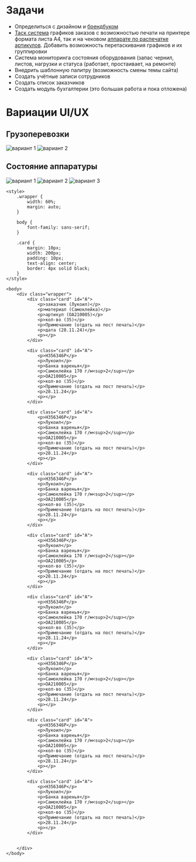 # Задачи
- Определиться с дизайном и [брендбуком](https://www.google.com/search?q=%D0%B1%D1%80%D0%B5%D0%BD%D0%B4+%D0%B1%D1%83%D0%BA&oq=%D0%B1%D1%80%D0%B5%D0%BD%D0%B4+%D0%B1%D1%83%D0%BA&gs_lcrp=EgZjaHJvbWUyBggAEEUYOdIBCDM1NTFqMGoxqAIIsAIB&sourceid=chrome&ie=UTF-8#:~:text=%D0%91%D1%80%D0%B5%D0%BD%D0%B4%D0%B1%D1%83%D0%BA%20%E2%80%94%20%D1%8D%D1%82%D0%BE%20%D0%B4%D0%BE%D0%BA%D1%83%D0%BC%D0%B5%D0%BD%D1%82%20%D1%81%20%D0%B4%D0%B5%D1%82%D0%B0%D0%BB%D1%8C%D0%BD%D1%8B%D0%BC%20%D0%BE%D0%BF%D0%B8%D1%81%D0%B0%D0%BD%D0%B8%D0%B5%D0%BC%20%D0%B1%D1%80%D0%B5%D0%BD%D0%B4%D0%B0%3A%20%D0%BD%D0%B0%D1%87%D0%B8%D0%BD%D0%B0%D1%8F%20%D0%BE%D1%82%20%D1%84%D0%B8%D0%BB%D0%BE%D1%81%D0%BE%D1%84%D0%B8%D0%B8%20%D0%BA%D0%BE%D0%BC%D0%BF%D0%B0%D0%BD%D0%B8%D0%B8%2C%20%D0%B7%D0%B0%D0%BA%D0%B0%D0%BD%D1%87%D0%B8%D0%B2%D0%B0%D1%8F%20%D1%81%D0%BF%D0%BE%D1%81%D0%BE%D0%B1%D0%B0%D0%BC%D0%B8%20%D0%BA%D0%BE%D0%BC%D0%BF%D0%BE%D0%BD%D0%BE%D0%B2%D0%BA%D0%B8%20%D1%80%D0%B0%D0%B7%D0%BD%D1%8B%D1%85%20%D0%B2%D0%B5%D1%80%D1%81%D0%B8%D0%B9%20%D0%BB%D0%BE%D0%B3%D0%BE%D1%82%D0%B8%D0%BF%D0%B0.%20%D0%A2%D0%B5%D1%80%D0%BC%D0%B8%D0%BD%20%D0%BE%D0%B1%D1%80%D0%B0%D0%B7%D0%BE%D0%B2%D0%B0%D0%BD%20%D0%BE%D1%82%20%D0%B0%D0%BD%D0%B3%D0%BB%D0%B8%D0%B9%D1%81%D0%BA%D0%BE%D0%B3%D0%BE%20brand%20book%20(%D0%B1%D1%80%D0%B5%D0%BD%D0%B4%20%D0%B1%D1%83%D0%BA)%20%D0%B8%20%D0%B4%D0%BE%D1%81%D0%BB%D0%BE%D0%B2%D0%BD%D0%BE%20%D0%BF%D0%B5%D1%80%D0%B5%D0%B2%D0%BE%D0%B4%D0%B8%D1%82%D1%81%D1%8F%20%D0%BA%D0%B0%D0%BA%20%C2%AB%D0%BA%D0%BD%D0%B8%D0%B3%D0%B0%20%D0%B1%D1%80%D0%B5%D0%BD%D0%B4%D0%B0%C2%BB)
- [Таск система](https://imgs.yagla.ru/blog/1925/trello-1646582384.png) графиков заказов с возможностью печати на принтере формата листа A4, так и на чековом [аппарате по распечатке артикулов](https://mertech.ru/image/catalog/articles/printery/pechat-etiketok-na-marketplacy.jpg). Добавить возможность перетаскивания графиков и их группировки
- Система мониторинга состояния оборудования (запас чернил, листов, нагрузки и статуса (работает, простаивает, на ремонте)
- Внедрить шаблонную палитру (возможность смены темы сайта)
- Создать учётные записи сотрудников
- Создать список заказчиков
- Создать модуль бухгалтерии (это большая работа и пока отложена)

# Вариации UI/UX
## Грузоперевозки
![вариант 1](https://i.pinimg.com/736x/19/0a/f8/190af81041f08ef23cc39cfc036139c9.jpg)
![вариант 2](https://cdn.dribbble.com/userupload/8717156/file/original-93f5beb3bca813430df3da5d3e1b9d93.png?resize=752x)

## Состояние аппаратуры
![вариант 1](https://www.printvisor.com/media/2021/08/printvisor-interface-2.png)
![вариант 2](http://www.printstore.ru/images/snmp_discovery_monitoring_preview.jpg)
![вариант 3](https://static.tildacdn.com/tild3762-6336-4965-b438-303536346330/Screenshot_at_Mar_24.png)



<!doctype html>
<html lang="en">
    <head>
        <meta charset="UTF-8" />
        <title>Title</title>
        <link rel="stylesheet" href="styles.css" />
        <script src="script.js"></script>
    </head>

    <style>
        .wrapper {
            width: 60%;
            margin: auto;
        }

        body {
            font-family: sans-serif;
        }

        .card {
            margin: 10px;
            width: 200px;
            padding: 10px;
            text-align: center;
            border: 4px solid black;
        }
    </style>

    <body>
        <div class="wrapper">
            <div class="card" id="A">
                <p>заказчик (Лукоил)</p>
                <p>материал (Самоклейка)</p>
                <p>артикул (ОА210005)</p>
                <p>кол-во (35)</p>
                <p>Примечание (отдать на пост печать)</p>
                <p>дата (28.11.24)</p>
                <p></p>
            </div>

            <div class="card" id="A">
                <p>Н356346Р</p>
                <p>Лукоил</p>
                <p>Банка варенья</p>
                <p>Самоклейка 170 г/м<sup>2</sup></p>
                <p>ОА210005</p>
                <p>кол-во (35)</p>
                <p>Примечание (отдать на пост печать)</p>
                <p>28.11.24</p>
                <p></p>
            </div>

            <div class="card" id="A">
                <p>Н356346Р</p>
                <p>Лукоил</p>
                <p>Банка варенья</p>
                <p>Самоклейка 170 г/м<sup>2</sup></p>
                <p>ОА210005</p>
                <p>кол-во (35)</p>
                <p>Примечание (отдать на пост печать)</p>
                <p>28.11.24</p>
                <p></p>
            </div>

            <div class="card" id="A">
                <p>Н356346Р</p>
                <p>Лукоил</p>
                <p>Банка варенья</p>
                <p>Самоклейка 170 г/м<sup>2</sup></p>
                <p>ОА210005</p>
                <p>кол-во (35)</p>
                <p>Примечание (отдать на пост печать)</p>
                <p>28.11.24</p>
                <p></p>
            </div>

            <div class="card" id="A">
                <p>Н356346Р</p>
                <p>Лукоил</p>
                <p>Банка варенья</p>
                <p>Самоклейка 170 г/м<sup>2</sup></p>
                <p>ОА210005</p>
                <p>кол-во (35)</p>
                <p>Примечание (отдать на пост печать)</p>
                <p>28.11.24</p>
                <p></p>
            </div>

            <div class="card" id="A">
                <p>Н356346Р</p>
                <p>Лукоил</p>
                <p>Банка варенья</p>
                <p>Самоклейка 170 г/м<sup>2</sup></p>
                <p>ОА210005</p>
                <p>кол-во (35)</p>
                <p>Примечание (отдать на пост печать)</p>
                <p>28.11.24</p>
                <p></p>
            </div>

            <div class="card" id="A">
                <p>Н356346Р</p>
                <p>Лукоил</p>
                <p>Банка варенья</p>
                <p>Самоклейка 170 г/м<sup>2</sup></p>
                <p>ОА210005</p>
                <p>кол-во (35)</p>
                <p>Примечание (отдать на пост печать)</p>
                <p>28.11.24</p>
                <p></p>
            </div>

            <div class="card" id="A">
                <p>Н356346Р</p>
                <p>Лукоил</p>
                <p>Банка варенья</p>
                <p>Самоклейка 170 г/м<sup>2</sup></p>
                <p>ОА210005</p>
                <p>кол-во (35)</p>
                <p>Примечание (отдать на пост печать)</p>
                <p>28.11.24</p>
                <p></p>
            </div>

            <div class="card" id="A">
                <p>Н356346Р</p>
                <p>Лукоил</p>
                <p>Банка варенья</p>
                <p>Самоклейка 170 г/м<sup>2</sup></p>
                <p>ОА210005</p>
                <p>кол-во (35)</p>
                <p>Примечание (отдать на пост печать)</p>
                <p>28.11.24</p>
                <p></p>
            </div>


        </div>
    </body>
